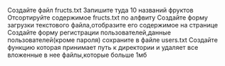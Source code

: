 Создайте файл fructs.txt
Запишите туда 10 названий фруктов
Отсортируйте содержимое fructs.txt по алфвиту
Создайте форму загрузки текстового файла,отобразите его содержимое на странице
Создайте форму регистрации пользователей,данные пользователей(кроме пароля) сохраните в файле users.txt
Создайте функцию которая принимает путь к директории и удаляет все вложенные в нее файлы,которые больше 1мб
